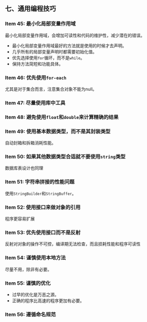 ## 七、通用编程技巧

### Item 45: 最小化局部变量作用域

最小化局部变量作用域，会增加可读性和代码的维护性，减少潜在的错误。
* 最小化局部变量作用域最好的方法就是使用的时候才去声明。
* 几乎所有的局部变量声明时都需要初始化值。
* 优先选择使用`for`循环，而不是`while`。
* 保持方法简短和功能具体。

### Item 46: 优先使用`for-each`

尤其是对于集合而言，注意集合对象不能为null。

### Item 47: 尽量使用库中工具

### Item 48: 避免使用`float`和`double`来计算精确的结果

### Item 49: 使用基本数据类型，而不是其封装类型

自动封箱和拆箱消耗性能。

### Item 50: 如果其他数据类型合适就不要使用`string`类型

数据库表设计也同理

### Item 51: 字符串拼接的性能问题

使用`StringBuilder`和`StringBuffer`。

### Item 52: 使用接口来做对象的引用

程序更容易扩展

### Item 53: 优先使用接口而不是反射

反射对对象的操作不可控，编译期无法检查，而且损耗性能和程序可读性

### Item 54: 谨慎使用本地方法

尽量不用，除非有必要。

### Item 55: 谨慎的优化

* 过早的优化是万恶之源。
* 正确的程序比高速的程序更加有必要。

### Item 56: 遵循命名规范